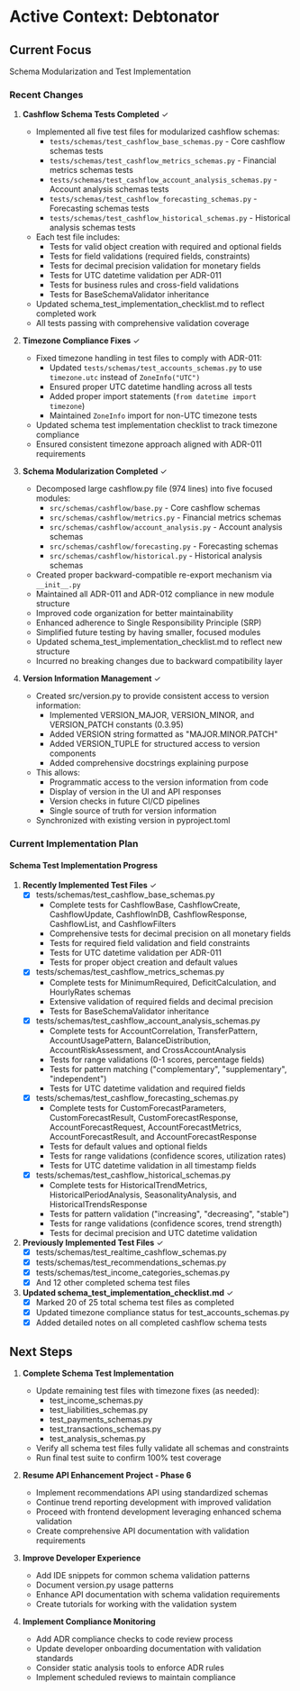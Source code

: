 # Active Context: Debtonator

## Current Focus
Schema Modularization and Test Implementation


### Recent Changes
1. **Cashflow Schema Tests Completed** ✓
   - Implemented all five test files for modularized cashflow schemas:
     * `tests/schemas/test_cashflow_base_schemas.py` - Core cashflow schemas tests
     * `tests/schemas/test_cashflow_metrics_schemas.py` - Financial metrics schemas tests
     * `tests/schemas/test_cashflow_account_analysis_schemas.py` - Account analysis schemas tests
     * `tests/schemas/test_cashflow_forecasting_schemas.py` - Forecasting schemas tests
     * `tests/schemas/test_cashflow_historical_schemas.py` - Historical analysis schemas tests
   - Each test file includes:
     * Tests for valid object creation with required and optional fields
     * Tests for field validations (required fields, constraints)
     * Tests for decimal precision validation for monetary fields
     * Tests for UTC datetime validation per ADR-011
     * Tests for business rules and cross-field validations
     * Tests for BaseSchemaValidator inheritance
   - Updated schema_test_implementation_checklist.md to reflect completed work
   - All tests passing with comprehensive validation coverage

2. **Timezone Compliance Fixes** ✓
   - Fixed timezone handling in test files to comply with ADR-011:
     * Updated `tests/schemas/test_accounts_schemas.py` to use `timezone.utc` instead of `ZoneInfo("UTC")`
     * Ensured proper UTC datetime handling across all tests
     * Added proper import statements (`from datetime import timezone`)
     * Maintained `ZoneInfo` import for non-UTC timezone tests
   - Updated schema test implementation checklist to track timezone compliance
   - Ensured consistent timezone approach aligned with ADR-011 requirements

3. **Schema Modularization Completed** ✓
   - Decomposed large cashflow.py file (974 lines) into five focused modules:
     * `src/schemas/cashflow/base.py` - Core cashflow schemas
     * `src/schemas/cashflow/metrics.py` - Financial metrics schemas
     * `src/schemas/cashflow/account_analysis.py` - Account analysis schemas
     * `src/schemas/cashflow/forecasting.py` - Forecasting schemas
     * `src/schemas/cashflow/historical.py` - Historical analysis schemas
   - Created proper backward-compatible re-export mechanism via `__init__.py`
   - Maintained all ADR-011 and ADR-012 compliance in new module structure
   - Improved code organization for better maintainability
   - Enhanced adherence to Single Responsibility Principle (SRP)
   - Simplified future testing by having smaller, focused modules
   - Updated schema_test_implementation_checklist.md to reflect new structure
   - Incurred no breaking changes due to backward compatibility layer

3. **Version Information Management** ✓
   - Created src/version.py to provide consistent access to version information:
     * Implemented VERSION_MAJOR, VERSION_MINOR, and VERSION_PATCH constants (0.3.95)
     * Added VERSION string formatted as "MAJOR.MINOR.PATCH" 
     * Added VERSION_TUPLE for structured access to version components
     * Added comprehensive docstrings explaining purpose
   - This allows:
     * Programmatic access to the version information from code
     * Display of version in the UI and API responses
     * Version checks in future CI/CD pipelines
     * Single source of truth for version information
   - Synchronized with existing version in pyproject.toml

### Current Implementation Plan 

#### Schema Test Implementation Progress
1. **Recently Implemented Test Files** ✓
   - [x] tests/schemas/test_cashflow_base_schemas.py
     * Complete tests for CashflowBase, CashflowCreate, CashflowUpdate, CashflowInDB, CashflowResponse, CashflowList, and CashflowFilters
     * Comprehensive tests for decimal precision on all monetary fields
     * Tests for required field validation and field constraints
     * Tests for UTC datetime validation per ADR-011
     * Tests for proper object creation and default values
   - [x] tests/schemas/test_cashflow_metrics_schemas.py
     * Complete tests for MinimumRequired, DeficitCalculation, and HourlyRates schemas
     * Extensive validation of required fields and decimal precision
     * Tests for BaseSchemaValidator inheritance
   - [x] tests/schemas/test_cashflow_account_analysis_schemas.py
     * Complete tests for AccountCorrelation, TransferPattern, AccountUsagePattern, BalanceDistribution, AccountRiskAssessment, and CrossAccountAnalysis
     * Tests for range validations (0-1 scores, percentage fields)
     * Tests for pattern matching ("complementary", "supplementary", "independent")
     * Tests for UTC datetime validation and required fields
   - [x] tests/schemas/test_cashflow_forecasting_schemas.py
     * Complete tests for CustomForecastParameters, CustomForecastResult, CustomForecastResponse, AccountForecastRequest, AccountForecastMetrics, AccountForecastResult, and AccountForecastResponse
     * Tests for default values and optional fields
     * Tests for range validations (confidence scores, utilization rates)
     * Tests for UTC datetime validation in all timestamp fields
   - [x] tests/schemas/test_cashflow_historical_schemas.py
     * Complete tests for HistoricalTrendMetrics, HistoricalPeriodAnalysis, SeasonalityAnalysis, and HistoricalTrendsResponse
     * Tests for pattern validation ("increasing", "decreasing", "stable")
     * Tests for range validations (confidence scores, trend strength)
     * Tests for decimal precision and UTC datetime validation

2. **Previously Implemented Test Files** ✓
   - [x] tests/schemas/test_realtime_cashflow_schemas.py
   - [x] tests/schemas/test_recommendations_schemas.py
   - [x] tests/schemas/test_income_categories_schemas.py
   - [x] And 12 other completed schema test files

3. **Updated schema_test_implementation_checklist.md** ✓
   - [x] Marked 20 of 25 total schema test files as completed
   - [x] Updated timezone compliance status for test_accounts_schemas.py
   - [x] Added detailed notes on all completed cashflow schema tests

## Next Steps
1. **Complete Schema Test Implementation**
   - Update remaining test files with timezone fixes (as needed):
     * test_income_schemas.py
     * test_liabilities_schemas.py
     * test_payments_schemas.py
     * test_transactions_schemas.py
     * test_analysis_schemas.py
   - Verify all schema test files fully validate all schemas and constraints
   - Run final test suite to confirm 100% test coverage

2. **Resume API Enhancement Project - Phase 6**
   - Implement recommendations API using standardized schemas
   - Continue trend reporting development with improved validation
   - Proceed with frontend development leveraging enhanced schema validation
   - Create comprehensive API documentation with validation requirements

3. **Improve Developer Experience**
   - Add IDE snippets for common schema validation patterns
   - Document version.py usage patterns
   - Enhance API documentation with schema validation requirements
   - Create tutorials for working with the validation system

4. **Implement Compliance Monitoring**
   - Add ADR compliance checks to code review process
   - Update developer onboarding documentation with validation standards
   - Consider static analysis tools to enforce ADR rules
   - Implement scheduled reviews to maintain compliance
